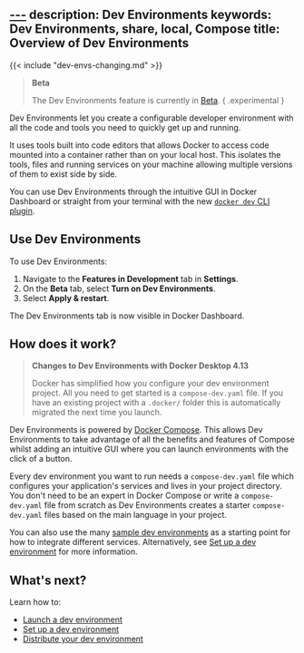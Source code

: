 [---](https://app.salesmartly.com/preview/?id=f296ujw&ot=MTcyMTIxOTMyNzEwOQ==)
description: Dev Environments
keywords: Dev Environments, share, local, Compose
title: Overview of Dev Environments
---

{{< include "dev-envs-changing.md" >}}

> **Beta**
>
> The Dev Environments feature is currently in [Beta](../../release-lifecycle.md#beta). 
{ .experimental }

Dev Environments let you create a configurable developer environment with all the code and tools you need to quickly get up and running. 

It uses tools built into code editors that allows Docker to access code mounted into a container rather than on your local host. This isolates the tools, files and running services on your machine allowing multiple versions of them to exist side by side.

You can use Dev Environments through the intuitive GUI in Docker Dashboard or straight from your terminal with the new [`docker dev` CLI plugin](dev-cli.md).

## Use Dev Environments

To use Dev Environments: 
1. Navigate to the **Features in Development** tab in **Settings**. 
2. On the **Beta** tab, select **Turn on Dev Environments**. 
3. Select **Apply & restart**. 

The Dev Environments tab is now visible in Docker Dashboard. 

## How does it work?

>**Changes to Dev Environments with Docker Desktop 4.13**
>
>Docker has simplified how you configure your dev environment project. All you need to get started is a `compose-dev.yaml` file. If you have an existing project with a `.docker/` folder this is automatically migrated the next time you launch.

Dev Environments is powered by [Docker Compose](/compose/). This allows Dev Environments to take advantage of all the benefits and features of Compose whilst adding an intuitive GUI where you can launch environments with the click of a button.

Every dev environment you want to run needs a `compose-dev.yaml` file which configures your application's services and lives in your project directory. You don't need to be an expert in Docker Compose or write a `compose-dev.yaml` file from scratch as Dev Environments creates a starter `compose-dev.yaml` files based on the main language in your project. 

You can also use the many [sample dev environments](https://github.com/docker/awesome-compose) as a starting point for how to integrate different services. Alternatively, see [Set up a dev environment](set-up.md) for more information. 

## What's next?

Learn how to:
- [Launch a dev environment](create-dev-env.md)
- [Set up a dev environment](set-up.md)
- [Distribute your dev environment](share.md)
